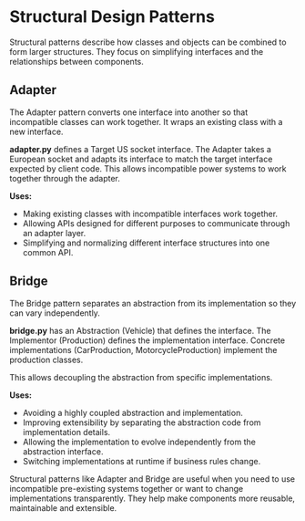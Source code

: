 # Structural Design Patterns

Structural patterns describe how classes and objects can be combined to form larger structures. They focus on simplifying interfaces and the relationships between components.

## Adapter

The Adapter pattern converts one interface into another so that incompatible classes can work together. It wraps an existing class with a new interface.

**adapter.py** defines a Target US socket interface. The Adapter takes a European socket and adapts its interface to match the target interface expected by client code. This allows incompatible power systems to work together through the adapter.

**Uses:**

- Making existing classes with incompatible interfaces work together.
- Allowing APIs designed for different purposes to communicate through an adapter layer.
- Simplifying and normalizing different interface structures into one common API.

## Bridge 

The Bridge pattern separates an abstraction from its implementation so they can vary independently. 

**bridge.py** has an Abstraction (Vehicle) that defines the interface. The Implementor (Production) defines the implementation interface. Concrete implementations (CarProduction, MotorcycleProduction) implement the production classes.

This allows decoupling the abstraction from specific implementations.

**Uses:**

- Avoiding a highly coupled abstraction and implementation.
- Improving extensibility by separating the abstraction code from implementation details.
- Allowing the implementation to evolve independently from the abstraction interface.
- Switching implementations at runtime if business rules change.

Structural patterns like Adapter and Bridge are useful when you need to use incompatible pre-existing systems together or want to change implementations transparently. They help make components more reusable, maintainable and extensible.